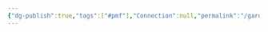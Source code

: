 ```yaml
---
{"dg-publish":true,"tags":["#pmf"],"Connection":null,"permalink":"/garden/2-pmf/che-fai-ora/","dgPassFrontmatter":true}
---
```


